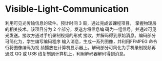 # Visible-Light-Communication
利用可见光传输信息的软件。预计时间 3 周，通过完成该课程项目，
掌握物理层的相关技术。该项目分为 2 个部分，发送方将信息编
码为一组信号，并通过可见光发送。接收方通过手机录制视频的形式
接收，并解码得到原始消息。编码部分可简化为，学生编写编码程序
输入消息，生成一系列图像，并利用FFMPEG 命令行将图像编码为视
频播放在计算机显示器上。解码部分可简化为手机录制视频再通过 
QQ 或 USB 线复制到计算机上，利用解码器解码得到消息。
